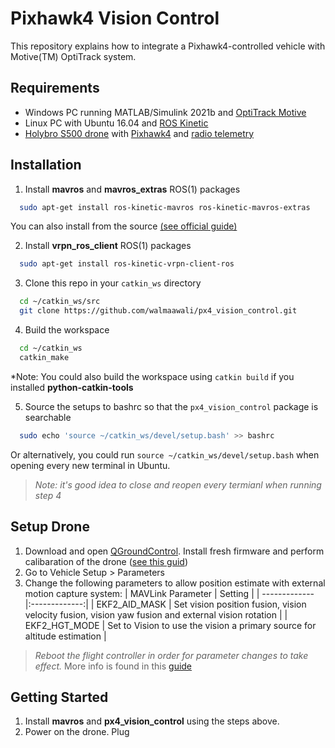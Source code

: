 # Pixhawk4 Vision Control

This repository explains how to integrate a Pixhawk4-controlled vehicle with Motive(TM) OptiTrack system.


## Requirements
* Windows PC running MATLAB/Simulink 2021b and [OptiTrack Motive](https://optitrack.com/software/motive/)
* Linux PC with Ubuntu 16.04 and [ROS Kinetic](http://wiki.ros.org/kinetic/Installation/Ubuntu)
* [Holybro S500 drone](https://shop.holybro.com/s500-v2-kit_p1153.html) with [Pixhawk4](https://shop.holybro.com/pixhawk-4_p1089.html) and [radio telemetry](https://shop.holybro.com/sik-telemetry-radio-v3_p1103.html)

## Installation
1) Install **mavros** and **mavros_extras** ROS(1) packages
```bash
  sudo apt-get install ros-kinetic-mavros ros-kinetic-mavros-extras
```
You can also install from the source [(see official guide)](https://docs.px4.io/v1.12/en/ros/mavros_installation.html#source-installation)


2) Install **vrpn_ros_client** ROS(1) packages
```bash
  sudo apt-get install ros-kinetic-vrpn-client-ros
```

3) Clone this repo in your `catkin_ws` directory
```bash
  cd ~/catkin_ws/src
  git clone https://github.com/walmaawali/px4_vision_control.git
```

4) Build the workspace
```bash
  cd ~/catkin_ws
  catkin_make
```
*Note: You could also build the workspace using `catkin build` if you installed **python-catkin-tools**

5) Source the setups to bashrc so that the `px4_vision_control` package is searchable
```bash
  sudo echo 'source ~/catkin_ws/devel/setup.bash' >> bashrc
```
Or alternatively, you could run `source ~/catkin_ws/devel/setup.bash` when opening every new terminal in Ubuntu.
> *Note: it's good idea to close and reopen every termianl when running step 4*

## Setup Drone
1) Download and open [QGroundControl](http://qgroundcontrol.com/downloads/). Install fresh firmware and perform calibaration of the drone ([see this guid](https://docs.px4.io/v1.12/en/config/firmware.html))
2) Go to  Vehicle Setup > Parameters
3) Change the following parameters to allow position estimate with external motion capture system: 
| MAVLink Parameter | Setting |
| ------------- |:-------------:|
| EKF2_AID_MASK | Set vision position fusion, vision velocity fusion, vision yaw fusion and external vision rotation |
| EKF2_HGT_MODE | Set to Vision to use the vision a primary source for altitude estimation |

> *Reboot the flight controller in order for parameter changes to take effect.*
More info is found in this [guide](https://docs.px4.io/v1.12/en/ros/external_position_estimation.html#ekf2-tuning-configuration)

## Getting Started
1) Install **mavros** and **px4_vision_control** using the steps above.
2) Power on the drone. Plug 
